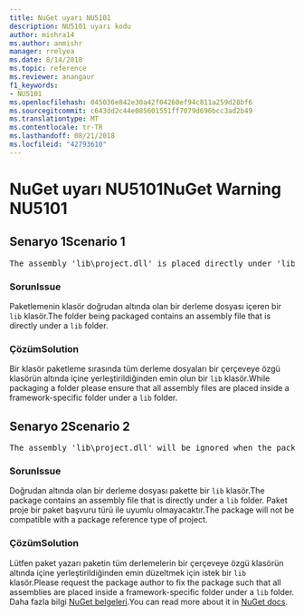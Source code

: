 ```yaml
---
title: NuGet uyarı NU5101
description: NU5101 uyarı kodu
author: mishra14
ms.author: anmishr
manager: rrelyea
ms.date: 8/14/2018
ms.topic: reference
ms.reviewer: anangaur
f1_keywords:
- NU5101
ms.openlocfilehash: 045036e842e30a42f04260ef94c811a259d28bf6
ms.sourcegitcommit: c643dd2c44e085601551ff7079d696bcc3ad2b49
ms.translationtype: MT
ms.contentlocale: tr-TR
ms.lasthandoff: 08/21/2018
ms.locfileid: "42793610"
---
```

# <a name="nuget-warning-nu5101"></a><span data-ttu-id="4b367-103">NuGet uyarı NU5101</span><span class="sxs-lookup"><span data-stu-id="4b367-103">NuGet Warning NU5101</span></span>

## <a name="scenario-1"></a><span data-ttu-id="4b367-104">Senaryo 1</span><span class="sxs-lookup"><span data-stu-id="4b367-104">Scenario 1</span></span>
<pre>The assembly 'lib\project.dll' is placed directly under 'lib' folder. It is recommended that assemblies be placed inside a framework-specific folder. Move it into a framework-specific folder.</pre>

### <a name="issue"></a><span data-ttu-id="4b367-105">Sorun</span><span class="sxs-lookup"><span data-stu-id="4b367-105">Issue</span></span>

<span data-ttu-id="4b367-106">Paketlemenin klasör doğrudan altında olan bir derleme dosyası içeren bir `lib` klasör.</span><span class="sxs-lookup"><span data-stu-id="4b367-106">The folder being packaged contains an assembly file that is directly under a `lib` folder.</span></span>


### <a name="solution"></a><span data-ttu-id="4b367-107">Çözüm</span><span class="sxs-lookup"><span data-stu-id="4b367-107">Solution</span></span>

<span data-ttu-id="4b367-108">Bir klasör paketleme sırasında tüm derleme dosyaları bir çerçeveye özgü klasörün altında içine yerleştirildiğinden emin olun bir `lib` klasör.</span><span class="sxs-lookup"><span data-stu-id="4b367-108">While packaging a folder please ensure that all assembly files are placed inside a framework-specific folder under a `lib` folder.</span></span>


## <a name="scenario-2"></a><span data-ttu-id="4b367-109">Senaryo 2</span><span class="sxs-lookup"><span data-stu-id="4b367-109">Scenario 2</span></span>
<pre>The assembly 'lib\project.dll' will be ignored when the package is installed after the migration.</pre>

### <a name="issue"></a><span data-ttu-id="4b367-110">Sorun</span><span class="sxs-lookup"><span data-stu-id="4b367-110">Issue</span></span>

<span data-ttu-id="4b367-111">Doğrudan altında olan bir derleme dosyası pakette bir `lib` klasör.</span><span class="sxs-lookup"><span data-stu-id="4b367-111">The package contains an assembly file that is directly under a `lib` folder.</span></span> <span data-ttu-id="4b367-112">Paket proje bir paket başvuru türü ile uyumlu olmayacaktır.</span><span class="sxs-lookup"><span data-stu-id="4b367-112">The package will not be compatible with a package reference type of project.</span></span>


### <a name="solution"></a><span data-ttu-id="4b367-113">Çözüm</span><span class="sxs-lookup"><span data-stu-id="4b367-113">Solution</span></span>

<span data-ttu-id="4b367-114">Lütfen paket yazarı paketin tüm derlemelerin bir çerçeveye özgü klasörün altında içine yerleştirildiğinden emin düzeltmek için istek bir `lib` klasör.</span><span class="sxs-lookup"><span data-stu-id="4b367-114">Please request the package author to fix the package such that all assemblies are placed inside a framework-specific folder under a `lib` folder.</span></span> <span data-ttu-id="4b367-115">Daha fazla bilgi [NuGet belgeleri](https://docs.microsoft.com/en-us/nuget/reference/migrate-packages-config-to-package-reference).</span><span class="sxs-lookup"><span data-stu-id="4b367-115">You can read more about it in [NuGet docs](https://docs.microsoft.com/en-us/nuget/reference/migrate-packages-config-to-package-reference).</span></span>


